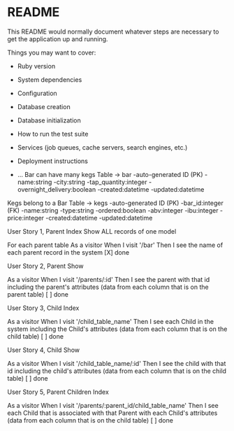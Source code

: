 # README

This README would normally document whatever steps are necessary to get the
application up and running.

Things you may want to cover:

* Ruby version

* System dependencies

* Configuration

* Database creation

* Database initialization

* How to run the test suite

* Services (job queues, cache servers, search engines, etc.)

* Deployment instructions

* ...
Bar can have many kegs
Table -> bar
-auto-generated ID (PK)
-name:string
-city:string
-tap_quantity:integer
-overnight_delivery:boolean
-created:datetime
-updated:datetime

Kegs belong to a Bar
Table -> kegs
-auto-generated ID (PK)
-bar_id:integer (FK)
-name:string
-type:string
-ordered:boolean
-abv:integer
-ibu:integer
-price:integer
-created:datetime
-updated:datetime

User Story 1, Parent Index Show ALL records of one model

For each parent table
As a visitor
When I visit '/bar'
Then I see the name of each parent record in the system
[X] done

User Story 2, Parent Show 

As a visitor
When I visit '/parents/:id'
Then I see the parent with that id including the parent's attributes
(data from each column that is on the parent table)
[ ] done

User Story 3, Child Index 

As a visitor
When I visit '/child_table_name'
Then I see each Child in the system including the Child's attributes
(data from each column that is on the child table)
[ ] done

User Story 4, Child Show 

As a visitor
When I visit '/child_table_name/:id'
Then I see the child with that id including the child's attributes
(data from each column that is on the child table)
[ ] done

User Story 5, Parent Children Index 

As a visitor
When I visit '/parents/:parent_id/child_table_name'
Then I see each Child that is associated with that Parent with each Child's attributes
(data from each column that is on the child table)
[ ] done